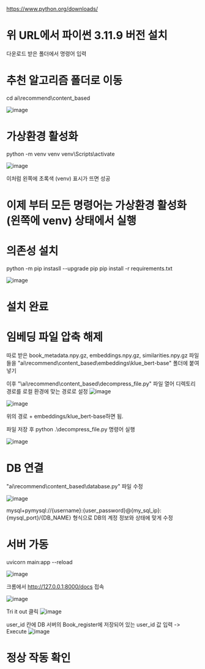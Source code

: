 https://www.python.org/downloads/ 
# 위 URL에서 파이썬 3.11.9 버전 설치


다운로드 받은 폴더에서 명령어 입력

# 추천 알고리즘 폴더로 이동
cd ai\recommend\content_based

![image](https://github.com/user-attachments/assets/5e512c29-8f83-4d8f-9167-84d63d97c38a)


# 가상환경 활성화
python -m venv venv
venv\Scripts\activate

![image](https://github.com/user-attachments/assets/17c5a270-76f2-4efd-bb7d-8e6d5b550249)


이처럼 왼쪽에 초록색 (venv) 표시가 뜨면 성공

# 이제 부터 모든 명령어는 가상환경 활성화 (왼쪽에 venv) 상태에서 실행
# 의존성 설치
python -m pip instasll --upgrade pip
pip install -r requirements.txt

![image](https://github.com/user-attachments/assets/da796475-3c2c-4040-aad8-92c8b7653315)


# 설치 완료

# 임베딩 파일 압축 해제
따로 받은 book_metadata.npy.gz, embeddings.npy.gz, similarities.npy.gz
파일들을 "ai\recommend\content_based\embeddings\klue_bert-base\"
폴더에 붙여넣기

이후 "\ai\recommend\content_based\decompress_file.py" 파일 열어 디렉토리 경로를 로컬 환경에 맞는 경로로 설정 
![image](https://github.com/user-attachments/assets/28907d6f-730e-4988-aa71-b36fa034adf7)

![image](https://github.com/user-attachments/assets/b5914a26-a242-45b6-a670-bd1e52eef5dc)


위의 경로 + embeddings/klue_bert-base하면 됨.

파일 저장 후
python .\decompress_file.py
명령어 실행


![image](https://github.com/user-attachments/assets/31021545-c6d7-4414-9fd9-bf9bf8b3f676)

# DB 연결
"ai\recommend\content_based\database.py" 파일 수정

![image](https://github.com/user-attachments/assets/43f9fc92-ee41-44ab-8e97-df55c972c507)


mysql+pymysql://{username}:{user_password}@{my_sql_ip}:{mysql_port}/{DB_NAME}
형식으로 DB의 계정 정보와 상태에 맞게 수정

# 서버 가동
uvicorn main:app --reload

![image](https://github.com/user-attachments/assets/5c9edf8a-7b92-430b-a8cb-924a078e7955)

크롬에서 
http://127.0.0.1:8000/docs
접속

![image](https://github.com/user-attachments/assets/be6b4826-c449-4ffd-825f-62d3b9e371d0)

Tri it out 클릭
![image](https://github.com/user-attachments/assets/474137bd-36c5-49d0-95fa-7a6db2c9bc0e)

user_id 칸에 DB 서버의 Book_register에 저장되어 있는 user_id 값 입력 -> Execute
![image](https://github.com/user-attachments/assets/454a0ff2-5086-4345-adf3-c8ec1157ea37)
# 정상 작동 확인
